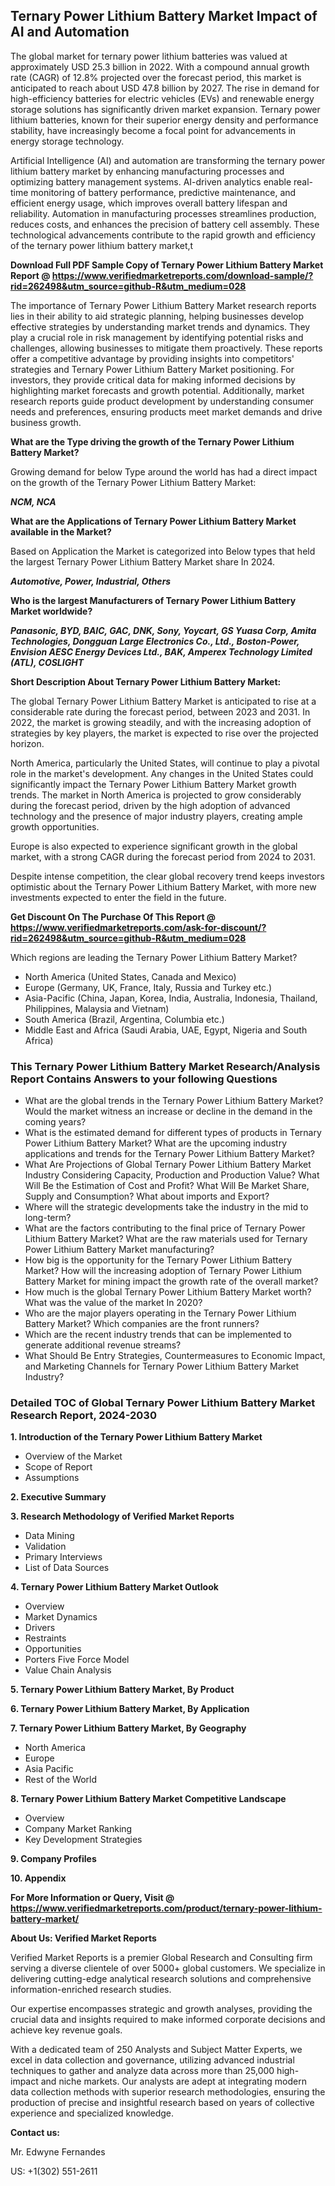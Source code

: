 <h2>Ternary Power Lithium Battery Market Impact of AI and Automation</h2><p>The global market for ternary power lithium batteries was valued at approximately USD 25.3 billion in 2022. With a compound annual growth rate (CAGR) of 12.8% projected over the forecast period, this market is anticipated to reach about USD 47.8 billion by 2027. The rise in demand for high-efficiency batteries for electric vehicles (EVs) and renewable energy storage solutions has significantly driven market expansion. Ternary power lithium batteries, known for their superior energy density and performance stability, have increasingly become a focal point for advancements in energy storage technology.</p><p>Artificial Intelligence (AI) and automation are transforming the ternary power lithium battery market by enhancing manufacturing processes and optimizing battery management systems. AI-driven analytics enable real-time monitoring of battery performance, predictive maintenance, and efficient energy usage, which improves overall battery lifespan and reliability. Automation in manufacturing processes streamlines production, reduces costs, and enhances the precision of battery cell assembly. These technological advancements contribute to the rapid growth and efficiency of the ternary power lithium battery market,t</p><p id="" class=""><strong>Download Full PDF Sample Copy of Ternary Power Lithium Battery Market Report @ <a href="https://www.verifiedmarketreports.com/download-sample/?rid=262498&utm_source=github-R&utm_medium=028" target="_blank">https://www.verifiedmarketreports.com/download-sample/?rid=262498&utm_source=github-R&utm_medium=028</a></strong></p><p>The importance of&nbsp;Ternary Power Lithium Battery Market research reports lies in their ability to aid strategic planning, helping businesses develop effective strategies by understanding market trends and dynamics. They play a crucial role in risk management by identifying potential risks and challenges, allowing businesses to mitigate them proactively. These reports offer a competitive advantage by providing insights into competitors' strategies and Ternary Power Lithium Battery Market positioning. For investors, they provide critical data for making informed decisions by highlighting market forecasts and growth potential. Additionally, market research reports guide product development by understanding consumer needs and preferences, ensuring products meet market demands and drive business growth.</p><p><strong>What are the&nbsp;Type driving the growth of the Ternary Power Lithium Battery Market?</strong></p><p id="" class="">Growing demand for below Type around the world has had a direct impact on the growth of the Ternary Power Lithium Battery Market:</p><em><strong>NCM, NCA</strong></em></p><strong>What are the&nbsp;Applications&nbsp;of Ternary Power Lithium Battery Market available in the Market?</strong></p><p id="" class="">Based on Application the Market is categorized into Below types that held the largest Ternary Power Lithium Battery Market share In 2024.</p><em><strong>Automotive, Power, Industrial, Others</strong></em></p><strong>Who is the largest Manufacturers of Ternary Power Lithium Battery Market worldwide?</strong></p><p><em><strong>Panasonic, BYD, BAIC, GAC, DNK, Sony, Yoycart, GS Yuasa Corp, Amita Technologies, Dongguan Large Electronics Co., Ltd., Boston-Power, Envision AESC Energy Devices Ltd., BAK, Amperex Technology Limited (ATL), COSLIGHT</strong></em></p><p id="" class=""><strong>Short Description About Ternary Power Lithium Battery Market:</strong></p><p>The global Ternary Power Lithium Battery Market is anticipated to rise at a considerable rate during the forecast period, between 2023 and 2031. In 2022, the market is growing steadily, and with the increasing adoption of strategies by key players, the market is expected to rise over the projected horizon.</p><p>North America, particularly the United States, will continue to play a pivotal role in the market's development. Any changes in the United States could significantly impact the Ternary Power Lithium Battery Market growth trends. The market in North America is projected to grow considerably during the forecast period, driven by the high adoption of advanced technology and the presence of major industry players, creating ample growth opportunities.</p><p>Europe is also expected to experience significant growth in the global market, with a strong CAGR during the forecast period from 2024 to 2031.</p><p>Despite intense competition, the clear global recovery trend keeps investors optimistic about the Ternary Power Lithium Battery Market, with more new investments expected to enter the field in the future.</p><p id="" class=""><strong>Get Discount On The Purchase Of This Report @ <a href="https://www.verifiedmarketreports.com/ask-for-discount/?rid=262498&utm_source=github-R&utm_medium=028" target="_blank">https://www.verifiedmarketreports.com/ask-for-discount/?rid=262498&utm_source=github-R&utm_medium=028</a></strong></p>Which regions are leading the Ternary Power Lithium Battery Market?</p><ul><li>North America (United States, Canada and Mexico)</li><li>Europe (Germany, UK, France, Italy, Russia and Turkey etc.)</li><li>Asia-Pacific (China, Japan, Korea, India, Australia, Indonesia, Thailand, Philippines, Malaysia and Vietnam)</li><li>South America (Brazil, Argentina, Columbia etc.)</li><li>Middle East and Africa (Saudi Arabia, UAE, Egypt, Nigeria and South Africa)</li></ul><h3 id="" class="">This Ternary Power Lithium Battery Market Research/Analysis Report Contains Answers to your following Questions</h3><ul><li>What are the global trends in the Ternary Power Lithium Battery Market? Would the market witness an increase or decline in the demand in the coming years?</li><li>What is the estimated demand for different types of products in Ternary Power Lithium Battery Market? What are the upcoming industry applications and trends for the Ternary Power Lithium Battery Market?</li><li>What Are Projections of Global Ternary Power Lithium Battery Market Industry Considering Capacity, Production and Production Value? What Will Be the Estimation of Cost and Profit? What Will Be Market Share, Supply and Consumption? What about imports and Export?</li><li>Where will the strategic developments take the industry in the mid to long-term?</li><li>What are the factors contributing to the final price of Ternary Power Lithium Battery Market? What are the raw materials used for Ternary Power Lithium Battery Market manufacturing?</li><li>How big is the opportunity for the Ternary Power Lithium Battery Market? How will the increasing adoption of Ternary Power Lithium Battery Market for mining impact the growth rate of the overall market?</li><li>How much is the global Ternary Power Lithium Battery Market worth? What was the value of the market In 2020?</li><li>Who are the major players operating in the Ternary Power Lithium Battery Market? Which companies are the front runners?</li><li>Which are the recent industry trends that can be implemented to generate additional revenue streams?</li><li>What Should Be Entry Strategies, Countermeasures to Economic Impact, and Marketing Channels for Ternary Power Lithium Battery Market Industry?</li></ul><h3 id="" class="">Detailed TOC of Global Ternary Power Lithium Battery Market Research Report, 2024-2030</h3><p id="" class=""><strong>1. Introduction of the Ternary Power Lithium Battery Market</strong></p><ul><li>Overview of the Market</li><li>Scope of Report</li><li>Assumptions</li></ul><p id="" class=""><strong>2. Executive Summary</strong></p><p id="" class=""><strong>3. Research Methodology of Verified Market Reports</strong></p><ul><li>Data Mining</li><li>Validation</li><li>Primary Interviews</li><li>List of Data Sources</li></ul><p id="" class=""><strong>4. Ternary Power Lithium Battery Market Outlook</strong></p><ul><li>Overview</li><li>Market Dynamics</li><li>Drivers</li><li>Restraints</li><li>Opportunities</li><li>Porters Five Force Model</li><li>Value Chain Analysis</li></ul><p id="" class=""><strong>5. Ternary Power Lithium Battery Market, By Product</strong></p><p id="" class=""><strong>6. Ternary Power Lithium Battery Market, By Application</strong></p><p id="" class=""><strong>7. Ternary Power Lithium Battery Market, By Geography</strong></p><ul><li>North America</li><li>Europe</li><li>Asia Pacific</li><li>Rest of the World</li></ul><p id="" class=""><strong>8. Ternary Power Lithium Battery Market Competitive Landscape</strong></p><ul><li>Overview</li><li>Company Market Ranking</li><li>Key Development Strategies</li></ul><p id="" class=""><strong>9. Company Profiles</strong></p><p id="" class=""><strong>10. Appendix</strong></p><p id="" class=""><strong>For More Information or Query, Visit @ <a href="https://www.verifiedmarketreports.com/product/ternary-power-lithium-battery-market/" target="_blank">https://www.verifiedmarketreports.com/product/ternary-power-lithium-battery-market/</a></strong></p><p id="" class=""><strong>About Us: Verified Market Reports</strong></p><p id="" class="">Verified Market Reports is a premier Global Research and Consulting firm serving a diverse clientele of over 5000+ global customers. We specialize in delivering cutting-edge analytical research solutions and comprehensive information-enriched research studies.</p><p id="" class="">Our expertise encompasses strategic and growth analyses, providing the crucial data and insights required to make informed corporate decisions and achieve key revenue goals.</p><p id="" class="">With a dedicated team of 250 Analysts and Subject Matter Experts, we excel in data collection and governance, utilizing advanced industrial techniques to gather and analyze data across more than 25,000 high-impact and niche markets. Our analysts are adept at integrating modern data collection methods with superior research methodologies, ensuring the production of precise and insightful research based on years of collective experience and specialized knowledge.</p><p id="" class=""><strong>Contact us:</strong></p><p id="" class="">Mr. Edwyne Fernandes</p><p id="" class="">US: +1(302) 551-2611</p>